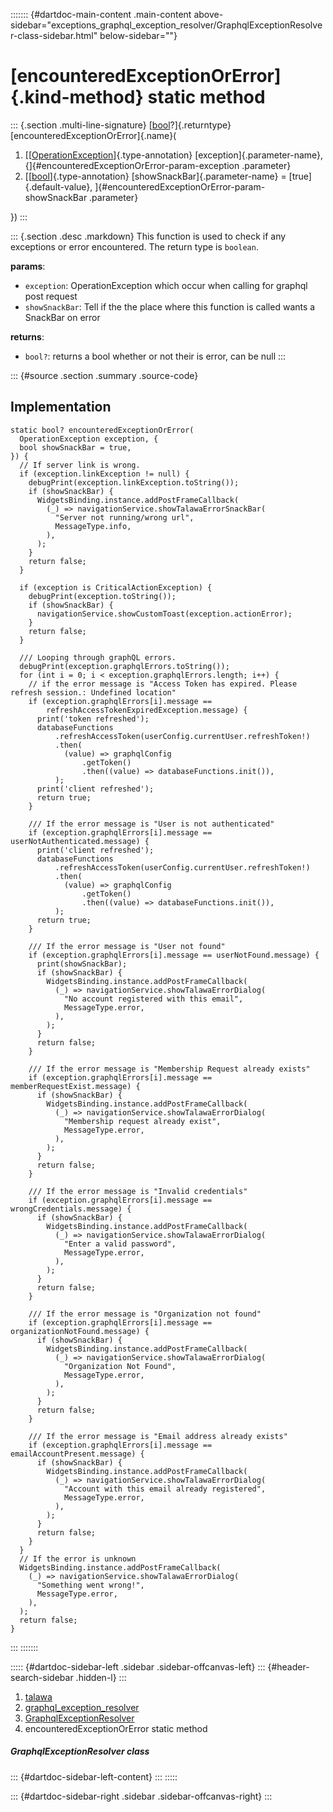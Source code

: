 ::::::: {#dartdoc-main-content .main-content above-sidebar="exceptions_graphql_exception_resolver/GraphqlExceptionResolver-class-sidebar.html" below-sidebar=""}
<div>

# [encounteredExceptionOrError]{.kind-method} static method

</div>

::: {.section .multi-line-signature}
[[bool](https://api.flutter.dev/flutter/dart-core/bool-class.html)?]{.returntype}
[encounteredExceptionOrError]{.name}(

1.  [[[OperationException](https://pub.dev/documentation/graphql/5.2.0-beta.9/graphql/OperationException-class.html)]{.type-annotation}
    [exception]{.parameter-name},
    {]{#encounteredExceptionOrError-param-exception .parameter}
2.  [[[bool](https://api.flutter.dev/flutter/dart-core/bool-class.html)]{.type-annotation}
    [showSnackBar]{.parameter-name} = [true]{.default-value},
    ]{#encounteredExceptionOrError-param-showSnackBar .parameter}

})
:::

::: {.section .desc .markdown}
This function is used to check if any exceptions or error encountered.
The return type is `boolean`.

**params**:

-   `exception`: OperationException which occur when calling for graphql
    post request
-   `showSnackBar`: Tell if the the place where this function is called
    wants a SnackBar on error

**returns**:

-   `bool?`: returns a bool whether or not their is error, can be null
:::

::: {#source .section .summary .source-code}
## Implementation

``` language-dart
static bool? encounteredExceptionOrError(
  OperationException exception, {
  bool showSnackBar = true,
}) {
  // If server link is wrong.
  if (exception.linkException != null) {
    debugPrint(exception.linkException.toString());
    if (showSnackBar) {
      WidgetsBinding.instance.addPostFrameCallback(
        (_) => navigationService.showTalawaErrorSnackBar(
          "Server not running/wrong url",
          MessageType.info,
        ),
      );
    }
    return false;
  }

  if (exception is CriticalActionException) {
    debugPrint(exception.toString());
    if (showSnackBar) {
      navigationService.showCustomToast(exception.actionError);
    }
    return false;
  }

  /// Looping through graphQL errors.
  debugPrint(exception.graphqlErrors.toString());
  for (int i = 0; i < exception.graphqlErrors.length; i++) {
    // if the error message is "Access Token has expired. Please refresh session.: Undefined location"
    if (exception.graphqlErrors[i].message ==
        refreshAccessTokenExpiredException.message) {
      print('token refreshed');
      databaseFunctions
          .refreshAccessToken(userConfig.currentUser.refreshToken!)
          .then(
            (value) => graphqlConfig
                .getToken()
                .then((value) => databaseFunctions.init()),
          );
      print('client refreshed');
      return true;
    }

    /// If the error message is "User is not authenticated"
    if (exception.graphqlErrors[i].message == userNotAuthenticated.message) {
      print('client refreshed');
      databaseFunctions
          .refreshAccessToken(userConfig.currentUser.refreshToken!)
          .then(
            (value) => graphqlConfig
                .getToken()
                .then((value) => databaseFunctions.init()),
          );
      return true;
    }

    /// If the error message is "User not found"
    if (exception.graphqlErrors[i].message == userNotFound.message) {
      print(showSnackBar);
      if (showSnackBar) {
        WidgetsBinding.instance.addPostFrameCallback(
          (_) => navigationService.showTalawaErrorDialog(
            "No account registered with this email",
            MessageType.error,
          ),
        );
      }
      return false;
    }

    /// If the error message is "Membership Request already exists"
    if (exception.graphqlErrors[i].message == memberRequestExist.message) {
      if (showSnackBar) {
        WidgetsBinding.instance.addPostFrameCallback(
          (_) => navigationService.showTalawaErrorDialog(
            "Membership request already exist",
            MessageType.error,
          ),
        );
      }
      return false;
    }

    /// If the error message is "Invalid credentials"
    if (exception.graphqlErrors[i].message == wrongCredentials.message) {
      if (showSnackBar) {
        WidgetsBinding.instance.addPostFrameCallback(
          (_) => navigationService.showTalawaErrorDialog(
            "Enter a valid password",
            MessageType.error,
          ),
        );
      }
      return false;
    }

    /// If the error message is "Organization not found"
    if (exception.graphqlErrors[i].message == organizationNotFound.message) {
      if (showSnackBar) {
        WidgetsBinding.instance.addPostFrameCallback(
          (_) => navigationService.showTalawaErrorDialog(
            "Organization Not Found",
            MessageType.error,
          ),
        );
      }
      return false;
    }

    /// If the error message is "Email address already exists"
    if (exception.graphqlErrors[i].message == emailAccountPresent.message) {
      if (showSnackBar) {
        WidgetsBinding.instance.addPostFrameCallback(
          (_) => navigationService.showTalawaErrorDialog(
            "Account with this email already registered",
            MessageType.error,
          ),
        );
      }
      return false;
    }
  }
  // If the error is unknown
  WidgetsBinding.instance.addPostFrameCallback(
    (_) => navigationService.showTalawaErrorDialog(
      "Something went wrong!",
      MessageType.error,
    ),
  );
  return false;
}
```
:::
:::::::

::::: {#dartdoc-sidebar-left .sidebar .sidebar-offcanvas-left}
::: {#header-search-sidebar .hidden-l}
:::

1.  [talawa](../../index.html)
2.  [graphql_exception_resolver](../../exceptions_graphql_exception_resolver/)
3.  [GraphqlExceptionResolver](../../exceptions_graphql_exception_resolver/GraphqlExceptionResolver-class.html)
4.  encounteredExceptionOrError static method

##### GraphqlExceptionResolver class

::: {#dartdoc-sidebar-left-content}
:::
:::::

::: {#dartdoc-sidebar-right .sidebar .sidebar-offcanvas-right}
:::
